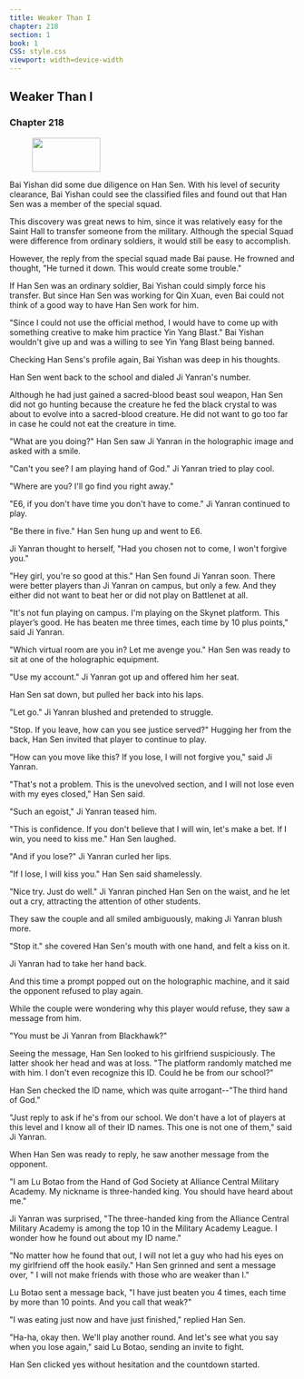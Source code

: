 ```yaml
---
title: Weaker Than I
chapter: 218
section: 1
book: 1
CSS: style.css
viewport: width=device-width
---
```


## Weaker Than I

### Chapter 218

<figure>
	<img src="../Images/gem.gif" alt="" id="gem" width="120" height="60" />
</figure>

Bai Yishan did some due diligence on Han Sen. With his level of security clearance, Bai Yishan could see the classified files and found out that Han Sen was a member of the special squad.

This discovery was great news to him, since it was relatively easy for the Saint Hall to transfer someone from the military. Although the special Squad were difference from ordinary soldiers, it would still be easy to accomplish.

However, the reply from the special squad made Bai pause. He frowned and thought, "He turned it down. This would create some trouble."

If Han Sen was an ordinary soldier, Bai Yishan could simply force his transfer. But since Han Sen was working for Qin Xuan, even Bai could not think of a good way to have Han Sen work for him.

"Since I could not use the official method, I would have to come up with something creative to make him practice Yin Yang Blast." Bai Yishan wouldn't give up and was a willing to see Yin Yang Blast being banned.

Checking Han Sens's profile again, Bai Yishan was deep in his thoughts.

Han Sen went back to the school and dialed Ji Yanran's number.

Although he had just gained a sacred-blood beast soul weapon, Han Sen did not go hunting because the creature he fed the black crystal to was about to evolve into a sacred-blood creature. He did not want to go too far in case he could not eat the creature in time.

"What are you doing?" Han Sen saw Ji Yanran in the holographic image and asked with a smile.

"Can't you see? I am playing hand of God." Ji Yanran tried to play cool.

"Where are you? I'll go find you right away."

"E6, if you don't have time you don't have to come." Ji Yanran continued to play.

"Be there in five." Han Sen hung up and went to E6.

Ji Yanran thought to herself, "Had you chosen not to come, I won't forgive you."

"Hey girl, you're so good at this." Han Sen found Ji Yanran soon. There were better players than Ji Yanran on campus, but only a few. And they either did not want to beat her or did not play on Battlenet at all.

"It's not fun playing on campus. I'm playing on the Skynet platform. This player’s good. He has beaten me three times, each time by 10 plus points," said Ji Yanran.

"Which virtual room are you in? Let me avenge you." Han Sen was ready to sit at one of the holographic equipment.

"Use my account." Ji Yanran got up and offered him her seat.

Han Sen sat down, but pulled her back into his laps.

"Let go." Ji Yanran blushed and pretended to struggle.

"Stop. If you leave, how can you see justice served?" Hugging her from the back, Han Sen invited that player to continue to play.

"How can you move like this? If you lose, I will not forgive you," said Ji Yanran.

"That's not a problem. This is the unevolved section, and I will not lose even with my eyes closed," Han Sen said.

"Such an egoist," Ji Yanran teased him.

"This is confidence. If you don't believe that I will win, let's make a bet. If I win, you need to kiss me." Han Sen laughed.

"And if you lose?" Ji Yanran curled her lips.

"If I lose, I will kiss you." Han Sen said shamelessly.

"Nice try. Just do well." Ji Yanran pinched Han Sen on the waist, and he let out a cry, attracting the attention of other students.

They saw the couple and all smiled ambiguously, making Ji Yanran blush more.

"Stop it." she covered Han Sen's mouth with one hand, and felt a kiss on it.

Ji Yanran had to take her hand back.

And this time a prompt popped out on the holographic machine, and it said the opponent refused to play again.

While the couple were wondering why this player would refuse, they saw a message from him.

"You must be Ji Yanran from Blackhawk?"

Seeing the message, Han Sen looked to his girlfriend suspiciously. The latter shook her head and was at loss. "The platform randomly matched me with him. I don't even recognize this ID. Could he be from our school?"

Han Sen checked the ID name, which was quite arrogant--"The third hand of God."

"Just reply to ask if he's from our school. We don't have a lot of players at this level and I know all of their ID names. This one is not one of them," said Ji Yanran.

When Han Sen was ready to reply, he saw another message from the opponent.

"I am Lu Botao from the Hand of God Society at Alliance Central Military Academy. My nickname is three-handed king. You should have heard about me."

Ji Yanran was surprised, "The three-handed king from the Alliance Central Military Academy is among the top 10 in the Military Academy League. I wonder how he found out about my ID name."

"No matter how he found that out, I will not let a guy who had his eyes on my girlfriend off the hook easily." Han Sen grinned and sent a message over, " I will not make friends with those who are weaker than I."

Lu Botao sent a message back, "I have just beaten you 4 times, each time by more than 10 points. And you call that weak?"

"I was eating just now and have just finished," replied Han Sen.

"Ha-ha, okay then. We'll play another round. And let's see what you say when you lose again," said Lu Botao, sending an invite to fight.

Han Sen clicked yes without hesitation and the countdown started.